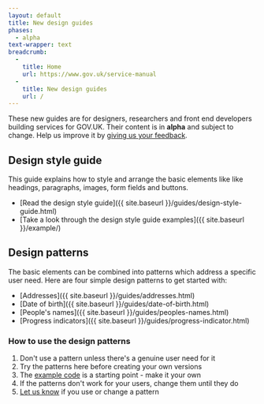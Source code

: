 ```yaml
---
layout: default
title: New design guides
phases:
  - alpha
text-wrapper: text
breadcrumb:
  -
    title: Home
    url: https://www.gov.uk/service-manual
  -
    title: New design guides
    url: /
---
```


These new guides are for designers, researchers and front end developers building services for GOV.UK.
Their content is in **alpha** and subject to change.
Help us improve it by [giving us your feedback](https://designpatterns.hackpad.com/Give-us-feedback-dE7mj6RNGKv).

<h2 class="heading-36">Design style guide</h2>

This guide explains how to style and arrange the basic elements like like headings, paragraphs, images, form fields and buttons.

* [Read the design style guide]({{ site.baseurl }}/guides/design-style-guide.html)
* [Take a look through the design style guide examples]({{ site.baseurl }}/example/)


<h2 class="heading-36">Design patterns</h2>

The basic elements can be combined into patterns which address a specific user need.
Here are four simple design patterns to get started with:

* [Addresses]({{ site.baseurl }}/guides/addresses.html)
* [Date of birth]({{ site.baseurl }}/guides/date-of-birth.html)
* [People's names]({{ site.baseurl }}/guides/peoples-names.html)
* [Progress indicators]({{ site.baseurl }}/guides/progress-indicator.html)

<h3 class="heading-24">How to use the design patterns</h3>

1. Don't use a pattern unless there's a genuine user need for it
2. Try the patterns here before creating your own versions
3. The [example code](https://github.com/alphagov/design-patterns/tree/gh-pages/assets/sass/design-patterns) is a starting point - make it your own
3. If the patterns don't work for your users, change them until they do
4. [Let us know](https://designpatterns.hackpad.com/Pattern-library-0eUk1OdHvql) if you use or change a pattern
